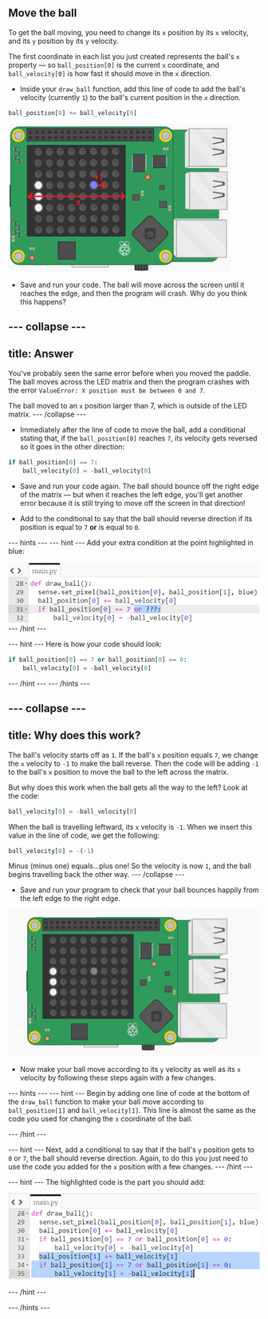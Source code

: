 ## Move the ball

To get the ball moving, you need to change its `x` position by its `x` velocity, and its `y` position by its `y` velocity.

The first coordinate in each list you just created represents the ball's `x` property — so `ball_position[0]` is the current `x` coordinate, and `ball_velocity[0]` is how fast it should move in the `x` direction.

+ Inside your `draw_ball` function, add this line of code to add the ball's velocity (currently `1`) to the ball's current position in the `x` direction.

``` python
ball_position[0] += ball_velocity[0]
```

![Velocity x](images/velocity-x.png)

+ Save and run your code. The ball will move across the screen until it reaches the edge, and then the program will crash. Why do you think this happens?

--- collapse ---
---
title: Answer
---
You've probably seen the same error before when you moved the paddle. The ball moves across the LED matrix and then the program crashes with the error `ValueError: X position must be between 0 and 7`.

The ball moved to an `x` position larger than 7, which is outside of the LED matrix.
--- /collapse ---

+ Immediately after the line of code to move the ball, add a conditional stating that, if the `ball_position[0]` reaches `7`, its velocity gets reversed so it goes in the other direction:

``` python
if ball_position[0] == 7:
    ball_velocity[0] = -ball_velocity[0]
```

+ Save and run your code again. The ball should bounce off the right edge of the matrix — but when it reaches the left edge, you'll get another error because it is still trying to move off the screen in that direction!

+ Add to the conditional to say that the ball should reverse direction if its position is equal to `7` **or** is equal to `0`.

--- hints ---
--- hint ---
Add your extra condition at the point highlighted in blue:

![Add to conditional](images/add-to-conditional.png)
--- /hint ---

--- hint ---
Here is how your code should look:
``` python
if ball_position[0] == 7 or ball_position[0] == 0:
    ball_velocity[0] = -ball_velocity[0]
```
--- /hint ---
--- /hints ---

--- collapse ---
---
title: Why does this work?
---
The ball's velocity starts off as `1`. If the ball's `x` position equals `7`, we change the `x` velocity to `-1` to make the ball reverse. Then the code will be adding `-1` to the ball's `x` position to move the ball to the left across the matrix.

But why does this work when the ball gets all the way to the left? Look at the code:

```python
ball_velocity[0] = -ball_velocity[0]
```

When the ball is travelling leftward, its `x` velocity is `-1`. When we insert this value in the line of code, we get the following:

```python
ball_velocity[0] = -(-1)
```

Minus (minus one) equals...plus one! So the velocity is now `1`, and the ball begins travelling back the other way.
--- /collapse ---

+ Save and run your program to check that your ball bounces happily from the left edge to the right edge.

![Bouncing ball](images/bouncing-ball.gif)

+ Now make your ball move according to its `y` velocity as well as its `x` velocity by following these steps again with a few changes.

--- hints ---
--- hint ---
Begin by adding one line of code at the bottom of the `draw_ball` function to make your ball move according to `ball_position[1]` and `ball_velocity[1]`. This line is almost the same as the code you used for changing the `x` coordinate of the ball.

--- /hint ---

--- hint ---
Next, add a conditional to say that if the ball's `y` position gets to `0` or `7`, the ball should reverse direction. Again, to do this you just need to use the code you added for the `x` position with a few changes.
--- /hint ---

--- hint ---
The highlighted code is the part you should add:

![Moving the ball up](images/hint-draw-ball.png)

--- /hint ---

--- /hints ---
